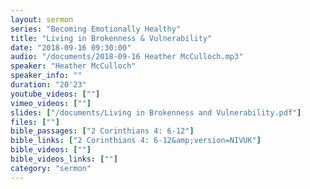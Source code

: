 ```yaml
---
layout: sermon
series: "Becoming Emotionally Healthy"
title: "Living in Brokenness & Vulnerability"
date: "2018-09-16 09:30:00"
audio: "/documents/2018-09-16 Heather McCulloch.mp3"
speaker: "Heather McCulloch"
speaker_info: ""
duration: "20'23"
youtube_videos: [""]
vimeo_videos: [""]
slides: ["/documents/Living in Brokenness and Vulnerability.pdf"]
files: [""]
bible_passages: ["2 Corinthians 4: 6-12"]
bible_links: ["2 Corinthians 4: 6-12&amp;version=NIVUK"]
bible_videos: [""]
bible_videos_links: [""]
category: "sermon"
---
```

